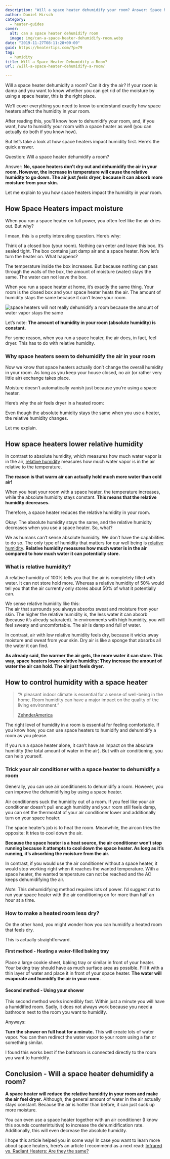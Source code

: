 ```yaml
---
description: "Will a space heater dehumidify your room? Answer: Space heaters don't dehumidify rooms. They just make the air in your room feel dryer."
author: Daniel Hirsch
category:
  - heater-guides
cover:
  alt: can a space heater dehumidify room
  image: img/can-a-space-heater-dehumidify-room.webp
date: "2019-11-27T08:11:28+00:00"
guid: https://heatertips.com/?p=79
tag:
  - humidity
title: Will a Space Heater Dehumidify a Room?
url: /will-a-space-heater-dehumidify-a-room/

---
```

Will a space heater dehumidify a room? Can it dry the air? If your room is damp and you want to know whether you can get rid of the moisture by using a space heater, this is the right place.

We’ll cover everything you need to know to understand exactly how space heaters affect the humidity in your room.

After reading this, you’ll know how to dehumidify your room, and, if you want, how to humidify your room with a space heater as well (you can actually do both if you know how).  

But let’s take a look at how space heaters impact humidity first. Here’s the quick answer.

Question: Will a space heater dehumidify a room?

Answer: **No, space heaters don’t dry out and dehumidify the air in your room. However, the increase in temperature will cause the relative humidity to go down. The air just** **_feels_** **dryer, because it can absorb more moisture from your skin.**  

Let me explain to you how space heaters impact the humidity in your room.

## How Space Heaters impact moisture

When you run a space heater on full power, you often feel like the air dries out. But why?

I mean, this is a pretty interesting question. Here’s why:

Think of a closed box (your room). Nothing can enter and leave this box. It’s sealed tight. The box contains just damp air and a space heater. Now let’s turn the heater on. What happens?

The temperature inside the box increases. But because nothing can pass through the walls of the box, the amount of moisture (water) stays the same. The water can not leave the box.

When you run a space heater at home, it’s exactly the same thing. Your room is the closed box and your space heater heats the air. The amount of humidity stays the same because it can’t leave your room.

![space heaters will not really dehumidify a room because the amount of water vapor stays the same](/img/heated-box-dehumifiy-with-a-space-heater.webp)

Let’s note: **The amount of humidity in your room (absolute humidity) is constant.**

For some reason, when you run a space heater, the air does, in fact, feel dryer. This has to do with relative humidity.

### Why space heaters seem to dehumidify the air in your room

Now we know that space heaters actually don’t change the overall humidity in your room. As long as you keep your house closed, no air (or rather very little air) exchange takes place.

Moisture doesn’t automatically vanish just because you’re using a space heater.

Here’s why the air feels dryer in a heated room:

Even though the absolute humidity stays the same when you use a heater, the relative humidity changes.

Let me explain.

## How space heaters lower relative humidity

In contrast to absolute humidity, which measures how much water vapor is in the air, [relative humidity](https://zehnderamerica.com/absolute-vs-relative-humidity-whats-the-difference/) measures how much water vapor is in the air relative to the temperature.

**The reason is that warm air can actually hold much more water than cold air!**

When you heat your room with a space heater, the temperature increases, while the absolute humidity stays constant. **This means that the relative humidity decreases.**

Therefore, a space heater reduces the relative humidity in your room.

Okay: The absolute humidity stays the same, and the relative humidity decreases when you use a space heater. So, what?

We as humans can’t sense absolute humidity. We don’t have the capabilities to do so. The only type of humidity that matters for our well being is [relative humidity](http://hyperphysics.phy-astr.gsu.edu/hbase/Kinetic/relhum.html). **Relative humidity measures how much water is in the air compared to how much water it can potentially store.**

### What is relative humidity?

A relative humidity of 100% tells you that the air is completely filled with water. It can not store hold more. Whereas a relative humidity of 50% would tell you that the air currently only stores about 50% of what it potentially can.

We sense relative humidity like this:  
The air that surrounds you always absorbs sweat and moisture from your skin. The higher the relative humidity is, the less water it can absorb (because it’s already saturated). In environments with high humidity, you will feel sweaty and uncomfortable. The air is damp and full of water.  

In contrast, air with low relative humidity feels dry, because it wicks away moisture and sweat from your skin. Dry air is like a sponge that absorbs all the water it can find.

**As already said, the warmer the air gets, the more water it can store. This way, space heaters lower relative humidity: They increase the amount of water the air can hold. The air just feels dryer.**  

## How to control humidity with a space heater

> “A pleasant indoor climate is essential for a sense of well-being in the home. Room humidity can have a major impact on the quality of the living environment.”
>
> [ZehnderAmerica](https://zehnderamerica.com/absolute-vs-relative-humidity-whats-the-difference/)

The right level of humidity in a room is essential for feeling comfortable. If you know how, you can use space heaters to humidify and dehumidify a room as you please.

If you run a space heater alone, it can’t have an impact on the absolute humidity (the total amount of water in the air). But with air conditioning, you can help yourself.

### Trick your air conditioner with a space heater to dehumidify a room

Generally, you can use air conditioners to dehumidify a room. However, you can improve the dehumidifying by using a space heater.

Air conditioners suck the humidity out of a room. If you feel like your air conditioner doesn’t pull enough humidity and your room still feels damp, you can set the thermostat of your air conditioner lower and additionally turn on your space heater.

The space heater’s job is to heat the room. Meanwhile, the aircon tries the opposite: It tries to cool down the air.

**Because the space heater is a heat source, the air conditioner won’t stop running because it attempts to cool down the space heater. As long as it’s running, it’s absorbing the moisture from the air.**

In contrast, if you would use the air conditioner without a space heater, it would stop working right when it reaches the wanted temperature. With a space heater, the wanted temperature can not be reached and the AC keeps dehumidifying the air.

_Note_: This dehumidifying method requires lots of power. I’d suggest not to run your space heater with the air conditioning on for more than half an hour at a time.  

### How to make a heated room less dry?

On the other hand, you might wonder how you can humidify a heated room that feels dry.

This is actually straightforward.

#### First method - Heating a water-filled baking tray

Place a large cookie sheet, baking tray or similar in front of your heater. Your baking tray should have as much surface area as possible. Fill it with a thin layer of water and place it in front of your space heater. **The water will evaporate and humidify the air in your room.**

#### Second method - Using your shower

This second method works incredibly fast. Within just a minute you will have a humidified room. Sadly, it does not always work because you need a bathroom next to the room you want to humidify.

Anyways:

**Turn the shower on full heat for a minute.** This will create lots of water vapor. You can then redirect the water vapor to your room using a fan or something similar.

I found this works best if the bathroom is connected directly to the room you want to humidify.

## Conclusion - Will a space heater dehumidify a room?

**A space heater will reduce the relative humidity in your room and make the air feel dryer.** Although, the general amount of water in the air actually stays constant. Because the air is hotter than before, it can just suck up more moisture.

You can even use a space heater together with an air conditioner (I know this sounds counterintuitive) to increase the dehumidification rate. Additionally, this will even decrease the absolute humidity.

I hope this article helped you in some way! In case you want to learn more about space heaters, here’s an article I recommend as a next read: [Infrared vs. Radiant Heaters: Are they the same?](/infrared-vs-radiant-heaters-are-they-the-same/)
